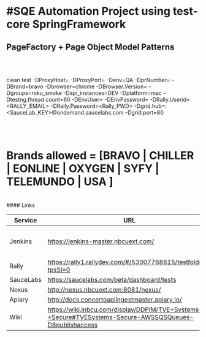 #SQE Automation Project using test-core SpringFramework
========================================



## PageFactory + Page Object Model Patterns
<br>
<br>

clean test -DProxyHost=  -DProxyPort= -Denv=QA -DprNumber= -DBrand=bravo -Dbrowser=chrome -DBrowser.Version= -Dgroups=roku_smoke -Dapi_instances=DEV -Dplatform=mac  -Dtestng.thread.count=60 -DEnvUser=<USER> -DEnvPassword=<PWD> -DRally.Userid=<RALLY_EMAIL> -DRally.Password=<Rally_PWD> -Dgrid.hub=<SSO>:<SauceLab_KEY>@ondemand.saucelabs.com -Dgrid.port=80

<br>
<br>


# Brands allowed = [BRAVO | CHILLER | EONLINE | OXYGEN | SYFY | TELEMUNDO | USA ]


<br>
#### Links


|  Service    	| URL			 | Notes		|
| ----------	| -----------	 | ----------	|
| Jenkins		| <https://jenkins-master.nbcuext.com/>|Jenkins-Job to encode passwords`encode-password`|
| Rally			| <https://rally1.rallydev.com/#/53007768615/testfolders?tpsSI=0>| |
| SauceLabs		| <https://saucelabs.com/beta/dashboard/tests> | |
| Nexus			| <http://nexus.nbcuext.com:8081/nexus/> | |
| Apiary		| <http://docs.concertoapiingestmaster.apiary.io/> | API Schemas |
| Wiki			| <https://wiki.inbcu.com/display/DDPIM/TVE+Systems+-+Secure#TVESystems-Secure-AWSSQSQueues-D8publishaccess> | |
